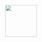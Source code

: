 
<a href="URL_REDIRECT" target="blank"><img align="center" src="https://t3.ftcdn.net/jpg/02/96/91/28/240_F_296912862_XSGCoA22JF4Mx7jPLAUhGhkXCwSas1aF.jpg" height="100" /></a>

<!--
**sarahrafi/sarahrafi** is a ✨ _special_ ✨ repository because its `README.md` (this file) appears on your GitHub profile.


